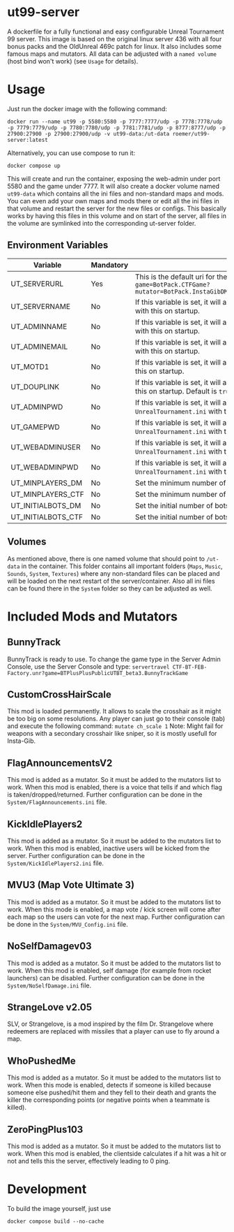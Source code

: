 # ut99-server
A dockerfile for a fully functional and easy configurable Unreal Tournament 99 server.
This image is based on the original linux server 436 with all four bonus packs and the OldUnreal 469c patch for linux.
It also includes some famous maps and mutators.
All data can be adjusted with a `named volume` (host bind won't work) (see `Usage` for details).

# Usage
Just run the docker image with the following command:
```
docker run --name ut99 -p 5580:5580 -p 7777:7777/udp -p 7778:7778/udp -p 7779:7779/udp -p 7780:7780/udp -p 7781:7781/udp -p 8777:8777/udp -p 27900:27900 -p 27900:27900/udp -v ut99-data:/ut-data roemer/ut99-server:latest
```
Alternatively, you can use compose to run it:
```
docker compose up
```
This will create and run the container, exposing the web-admin under port 5580 and the game under 7777.
It will also create a docker volume named `ut99-data` which contains all the ini files and non-standard maps and mods.
You can even add your own maps and mods there or edit all the ini files in that volume and restart the server for the new files or configs.
This basically works by having this files in this volume and on start of the server, all files in the volume are symlinked into the corresponding ut-server folder.

## Environment Variables
| Variable | Mandatory | Description |
| -------- | --------- | ----------- |
| UT_SERVERURL | Yes | This is the default uri for the server startup. By default, it looks like: `CTF-Face?game=BotPack.CTFGame?mutator=BotPack.InstaGibDM,MVU3.BDBMapVote,FlagAnnouncementsV2.FlagAnnouncements` |
| UT_SERVERNAME | No | If this variable is set, it will always override the server name in `UnrealTournament.ini` with this on startup. |
| UT_ADMINNAME | No | If this variable is set, it will always override the admin name in `UnrealTournament.ini` with this on startup. |
| UT_ADMINEMAIL | No | If this variable is set, it will always override the admin email in `UnrealTournament.ini` with this on startup. |
| UT_MOTD1 | No | If this variable is set, it will always override the MOTD1 in `UnrealTournament.ini` with this on startup. |
| UT_DOUPLINK | No | If this variable is set, it will always override the DoUpLink in `UnrealTournament.ini` with this on startup. Default is `true`.|
| UT_ADMINPWD | No | If this variable is set, it will always override the admin password in `UnrealTournament.ini` with this on startup. |
| UT_GAMEPWD | No | If this variable is set, it will always override the game password in `UnrealTournament.ini` with this on startup. |
| UT_WEBADMINUSER | No | If this variable is set, it will always override the web admin username in `UnrealTournament.ini` with this on startup. |
| UT_WEBADMINPWD | No | If this variable is set, it will always override the web admin password in `UnrealTournament.ini` with this on startup. |
| UT_MINPLAYERS_DM | No | Set the minimum number of players in DeathMatchPlus.
| UT_MINPLAYERS_CTF | No | Set the minimum number of players in CTF.
| UT_INITIALBOTS_DM | No | Set the initial number of bots in DeathMatchPlus.
| UT_INITIALBOTS_CTF | No | Set the initial number of bots in CTF.

## Volumes
As mentioned above, there is one named volume that should point to `/ut-data` in the container.
This folder contains all important folders (`Maps`, `Music`, `Sounds`, `System`, `Textures`) where any non-standard files can be placed and will be loaded on the next restart of the server/container.
Also all ini files can be found there in the `System` folder so they can be adjusted as well.

# Included Mods and Mutators

## BunnyTrack
BunnyTrack is ready to use. To change the game type in the Server Admin Console, use the Server Console and type:
`servertravel CTF-BT-FEB-Factory.unr?game=BTPlusPlusPublicUTBT_beta3.BunnyTrackGame`

## CustomCrossHairScale
This mod is loaded permanently. It allows to scale the crosshair as it might be too big on some resolutions.
Any player can just go to their console (tab) and execute the following command:
`mutate ch_scale 1`
Note: Might fail for weapons with a secondary crosshair like sniper, so it is mostly usefull for Insta-Gib.

## FlagAnnouncementsV2
This mod is added as a mutator. So it must be added to the mutators list to work.
When this mod is enabled, there is a voice that tells if and which flag is taken/dropped/returned.
Further configuration can be done in the `System/FlagAnnouncements.ini` file.

## KickIdlePlayers2
This mod is added as a mutator. So it must be added to the mutators list to work.
When this mod is enabled, inactive users will be kicked from the server.
Further configuration can be done in the `System/KickIdlePlayers2.ini` file.

## MVU3 (Map Vote Ultimate 3)
This mod is added as a mutator. So it must be added to the mutators list to work.
When this mode is enabled, a map vote / kick screen will come after each map so the users can vote for the next map.
Further configuration can be done in the `System/MVU_Config.ini` file.

## NoSelfDamagev03
This mod is added as a mutator. So it must be added to the mutators list to work.
When this mod is enabled, self damage (for example from rocket launchers) can be disabled.
Further configuration can be done in the `System/NoSelfDamage.ini` file.

## StrangeLove v2.05
SLV, or Strangelove, is a mod inspired by the film Dr. Strangelove where redeemers are replaced with missiles that a player can use to fly around a map.

## WhoPushedMe
This mod is added as a mutator. So it must be added to the mutators list to work.
When this mode is enabled, detects if someone is killed because someone else pushed/hit them and they fell to their death and grants the killer the corresponding points (or negative points when a teammate is killed).

## ZeroPingPlus103
This mod is added as a mutator. So it must be added to the mutators list to work.
When this mod is enabled, the clientside calculates if a hit was a hit or not and tells this the server, effectively leading to 0 ping.

# Development
To build the image yourself, just use
```
docker compose build --no-cache
```
